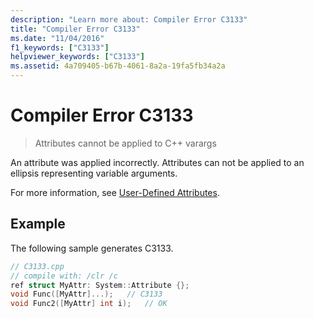 ```yaml
---
description: "Learn more about: Compiler Error C3133"
title: "Compiler Error C3133"
ms.date: "11/04/2016"
f1_keywords: ["C3133"]
helpviewer_keywords: ["C3133"]
ms.assetid: 4a709405-b67b-4061-8a2a-19fa5fb34a2a
---
```

# Compiler Error C3133

> Attributes cannot be applied to C++ varargs

An attribute was applied incorrectly. Attributes can not be applied to an ellipsis representing variable arguments.

For more information, see [User-Defined Attributes](../../extensions/user-defined-attributes-cpp-component-extensions.md).

## Example

The following sample generates C3133.

```cpp
// C3133.cpp
// compile with: /clr /c
ref struct MyAttr: System::Attribute {};
void Func([MyAttr]...);   // C3133
void Func2([MyAttr] int i);   // OK
```
